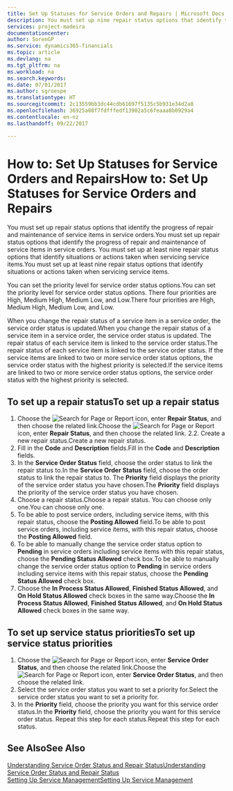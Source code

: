 ```yaml
---
title: Set Up Statuses for Service Orders and Repairs | Microsoft Docs
description: You must set up nine repair status options that identify the progress of repair and maintenance of service items in service orders.
services: project-madeira
documentationcenter: 
author: SorenGP
ms.service: dynamics365-financials
ms.topic: article
ms.devlang: na
ms.tgt_pltfrm: na
ms.workload: na
ms.search.keywords: 
ms.date: 07/01/2017
ms.author: sgroespe
ms.translationtype: HT
ms.sourcegitcommit: 2c13559bb3dc44cdb61697f5135c5b931e34d2a8
ms.openlocfilehash: 36925a08f7fdfffedf13902a5c6feaaa8b0929a4
ms.contentlocale: en-nz
ms.lasthandoff: 09/22/2017

---
```

# <a name="how-to-set-up-statuses-for-service-orders-and-repairs"></a><span data-ttu-id="705c2-103">How to: Set Up Statuses for Service Orders and Repairs</span><span class="sxs-lookup"><span data-stu-id="705c2-103">How to: Set Up Statuses for Service Orders and Repairs</span></span>
<span data-ttu-id="705c2-104">You must set up repair status options that identify the progress of repair and maintenance of service items in service orders.</span><span class="sxs-lookup"><span data-stu-id="705c2-104">You must set up repair status options that identify the progress of repair and maintenance of service items in service orders.</span></span> <span data-ttu-id="705c2-105">You must set up at least nine repair status options that identify situations or actions taken when servicing service items.</span><span class="sxs-lookup"><span data-stu-id="705c2-105">You must set up at least nine repair status options that identify situations or actions taken when servicing service items.</span></span>  

<span data-ttu-id="705c2-106">You can set the priority level for service order status options.</span><span class="sxs-lookup"><span data-stu-id="705c2-106">You can set the priority level for service order status options.</span></span> <span data-ttu-id="705c2-107">There four priorities are High, Medium High, Medium Low, and Low.</span><span class="sxs-lookup"><span data-stu-id="705c2-107">There four priorities are High, Medium High, Medium Low, and Low.</span></span>  
  
<span data-ttu-id="705c2-108">When you change the repair status of a service item in a service order, the service order status is updated.</span><span class="sxs-lookup"><span data-stu-id="705c2-108">When you change the repair status of a service item in a service order, the service order status is updated.</span></span> <span data-ttu-id="705c2-109">The repair status of each service item is linked to the service order status.</span><span class="sxs-lookup"><span data-stu-id="705c2-109">The repair status of each service item is linked to the service order status.</span></span> <span data-ttu-id="705c2-110">If the service items are linked to two or more service order status options, the service order status with the highest priority is selected.</span><span class="sxs-lookup"><span data-stu-id="705c2-110">If the service items are linked to two or more service order status options, the service order status with the highest priority is selected.</span></span>  

## <a name="to-set-up-a-repair-status"></a><span data-ttu-id="705c2-111">To set up a repair status</span><span class="sxs-lookup"><span data-stu-id="705c2-111">To set up a repair status</span></span>  
1. <span data-ttu-id="705c2-112">Choose the ![Search for Page or Report](media/ui-search/search_small.png "Search for Page or Report icon") icon, enter **Repair Status**, and then choose the related link.</span><span class="sxs-lookup"><span data-stu-id="705c2-112">Choose the ![Search for Page or Report](media/ui-search/search_small.png "Search for Page or Report icon") icon, enter **Repair Status**, and then choose the related link.</span></span> <span data-ttu-id="705c2-113">2.</span><span class="sxs-lookup"><span data-stu-id="705c2-113">2.</span></span> <span data-ttu-id="705c2-114">Create a new repair status.</span><span class="sxs-lookup"><span data-stu-id="705c2-114">Create a new repair status.</span></span>  
3. <span data-ttu-id="705c2-115">Fill in the **Code** and **Description** fields.</span><span class="sxs-lookup"><span data-stu-id="705c2-115">Fill in the **Code** and **Description** fields.</span></span>  
4. <span data-ttu-id="705c2-116">In the **Service Order Status** field, choose the order status to link the repair status to.</span><span class="sxs-lookup"><span data-stu-id="705c2-116">In the **Service Order Status** field, choose the order status to link the repair status to.</span></span> <span data-ttu-id="705c2-117">The **Priority** field displays the priority of the service order status you have chosen.</span><span class="sxs-lookup"><span data-stu-id="705c2-117">The **Priority** field displays the priority of the service order status you have chosen.</span></span>  
5. <span data-ttu-id="705c2-118">Choose a repair status.</span><span class="sxs-lookup"><span data-stu-id="705c2-118">Choose a repair status.</span></span> <span data-ttu-id="705c2-119">You can choose only one.</span><span class="sxs-lookup"><span data-stu-id="705c2-119">You can choose only one.</span></span>  
6. <span data-ttu-id="705c2-120">To be able to post service orders, including service items, with this repair status, choose the **Posting Allowed** field.</span><span class="sxs-lookup"><span data-stu-id="705c2-120">To be able to post service orders, including service items, with this repair status, choose the **Posting Allowed** field.</span></span>  
7. <span data-ttu-id="705c2-121">To be able to manually change the service order status option to **Pending** in service orders including service items with this repair status, choose the **Pending Status Allowed** check box.</span><span class="sxs-lookup"><span data-stu-id="705c2-121">To be able to manually change the service order status option to **Pending** in service orders including service items with this repair status, choose the **Pending Status Allowed** check box.</span></span>  
8. <span data-ttu-id="705c2-122">Choose the **In Process Status Allowed**, **Finished Status Allowed**, and **On Hold Status Allowed** check boxes in the same way.</span><span class="sxs-lookup"><span data-stu-id="705c2-122">Choose the **In Process Status Allowed**, **Finished Status Allowed**, and **On Hold Status Allowed** check boxes in the same way.</span></span>
  
## <a name="to-set-up-service-status-priorities"></a><span data-ttu-id="705c2-123">To set up service status priorities</span><span class="sxs-lookup"><span data-stu-id="705c2-123">To set up service status priorities</span></span>  
1. <span data-ttu-id="705c2-124">Choose the ![Search for Page or Report](media/ui-search/search_small.png "Search for Page or Report icon") icon, enter **Service Order Status**, and then choose the related link.</span><span class="sxs-lookup"><span data-stu-id="705c2-124">Choose the ![Search for Page or Report](media/ui-search/search_small.png "Search for Page or Report icon") icon, enter **Service Order Status**, and then choose the related link.</span></span>  
2. <span data-ttu-id="705c2-125">Select the service order status you want to set a priority for.</span><span class="sxs-lookup"><span data-stu-id="705c2-125">Select the service order status you want to set a priority for.</span></span>  
3. <span data-ttu-id="705c2-126">In the **Priority** field, choose the priority you want for this service order status.</span><span class="sxs-lookup"><span data-stu-id="705c2-126">In the **Priority** field, choose the priority you want for this service order status.</span></span> <span data-ttu-id="705c2-127">Repeat this step for each status.</span><span class="sxs-lookup"><span data-stu-id="705c2-127">Repeat this step for each status.</span></span>  
  
## <a name="see-also"></a><span data-ttu-id="705c2-128">See Also</span><span class="sxs-lookup"><span data-stu-id="705c2-128">See Also</span></span>  
[<span data-ttu-id="705c2-129">Understanding Service Order Status and Repair Status</span><span class="sxs-lookup"><span data-stu-id="705c2-129">Understanding Service Order Status and Repair Status</span></span>]()  
[<span data-ttu-id="705c2-130">Setting Up Service Management</span><span class="sxs-lookup"><span data-stu-id="705c2-130">Setting Up Service Management</span></span>](service-setup-service.md)  

